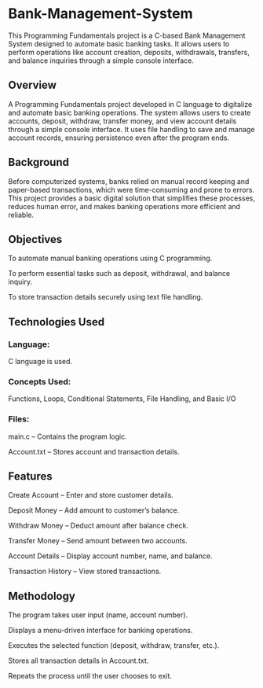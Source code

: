 # Bank-Management-System
This Programming Fundamentals project is a C-based Bank Management System designed to automate basic banking tasks. It allows users to perform operations like account creation, deposits, withdrawals, transfers, and balance inquiries through a simple console interface.
## Overview
A Programming Fundamentals project developed in C language to digitalize and automate basic banking operations.
The system allows users to create accounts, deposit, withdraw, transfer money, and view account details through a simple console interface.
It uses file handling to save and manage account records, ensuring persistence even after the program ends.
## Background
Before computerized systems, banks relied on manual record keeping and paper-based transactions, which were time-consuming and prone to errors.
This project provides a basic digital solution that simplifies these processes, reduces human error, and makes banking operations more efficient and reliable.
## Objectives
To automate manual banking operations using C programming.

To perform essential tasks such as deposit, withdrawal, and balance inquiry.

To store transaction details securely using text file handling.
## Technologies Used
### Language: 
C language is used.
### Concepts Used: 
Functions, Loops, Conditional Statements, File Handling, and Basic I/O
### Files:
main.c – Contains the program logic.

Account.txt – Stores account and transaction details.
## Features
Create Account – Enter and store customer details.

Deposit Money – Add amount to customer’s balance.

Withdraw Money – Deduct amount after balance check.

Transfer Money – Send amount between two accounts.

Account Details – Display account number, name, and balance.

Transaction History – View stored transactions.
## Methodology
The program takes user input (name, account number).

Displays a menu-driven interface for banking operations.

Executes the selected function (deposit, withdraw, transfer, etc.).

Stores all transaction details in Account.txt.

Repeats the process until the user chooses to exit.

